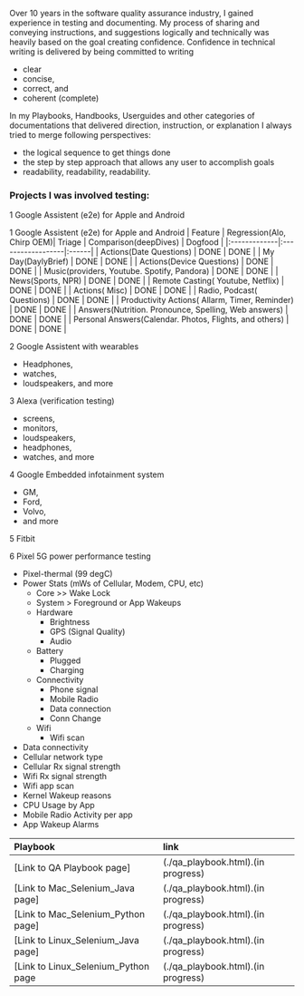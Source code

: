 Over 10 years in the software quality assurance industry, 
I gained experience in testing and documenting. 
My process of sharing and conveying instructions, and suggestions logically and technically
was heavily based on the goal creating confidence. 
Confidence in technical writing is delivered by being committed to writing
  - clear 
  - concise, 
  - correct, and 
  - coherent (complete)

In my Playbooks, Handbooks, Userguides and 
other categories of documentations that 
delivered direction, instruction, or explanation I always tried to merge following perspectives:
- the logical sequence to get things done 
- the step by step approach that allows any user to accomplish goals
- readability, readability, readability. 

### Projects I was involved testing:

1 Google Assistent (e2e) for Apple and Android

1 Google Assistent (e2e) for Apple and Android
| Feature        | Regression(Alo, Chirp OEM)| Triage | Comparison(deepDives) | Dogfood |
|:-------------|:------------------|:------|
| Actions(Date Questions)           | DONE | DONE  |
| My Day(DaylyBrief)           | DONE | DONE  |
| Actions(Device Questions)           | DONE | DONE  |
| Music(providers, Youtube. Spotify, Pandora)           | DONE | DONE  |
| News(Sports, NPR)           | DONE | DONE  |
| Remote Casting( Youtube, Netflix)           | DONE | DONE  |
| Actions( Misc)           | DONE | DONE  |
| Radio, Podcast( Questions)           | DONE | DONE  |
| Productivity Actions( Allarm, Timer, Reminder)           | DONE | DONE  |
| Answers(Nutrition. Pronounce, Spelling, Web answers)           | DONE | DONE  |
| Personal Answers(Calendar. Photos, Flights, and others)           | DONE | DONE  |

2 Google Assistent with wearables
  - Headphones,
  - watches, 
  - loudspeakers, and more

3 Alexa  (verification testing)
  -  screens, 
  - monitors, 
  - loudspeakers, 
  - headphones, 
  - watches, and more

4 Google Embedded infotainment system 
  - GM, 
  - Ford, 
  - Volvo, 
  - and more

5 Fitbit

6 Pixel 5G power performance testing
- Pixel-thermal (99 degC)
- Power Stats (mWs of Cellular, Modem, CPU, etc)
    - Core >> Wake Lock
    - System > Foreground or App Wakeups
    - Hardware
        - Brightness
        - GPS (Signal Quality)
        - Audio
    - Battery
        - Plugged
        - Charging
    - Connectivity
        - Phone signal
        - Mobile Radio
        - Data connection
        - Conn Change
    - Wifi
        - Wifi scan
- Data connectivity
- Cellular network type
- Cellular Rx signal strength
- Wifi Rx signal strength
- Wifi app scan
- Kernel Wakeup reasons
- CPU Usage by App
- Mobile Radio Activity per app
- App Wakeup Alarms 

| Playbook        | link          | 
|:-------------|:------------------|
| [Link to QA Playbook page]           | (./qa_playbook.html).(in progress)| 
| [Link to Mac_Selenium_Java page]          | (./qa_playbook.html).(in progress)| 
| [Link to Mac_Selenium_Python page]        | (./qa_playbook.html).(in progress)| 
| [Link to Linux_Selenium_Java page]        | (./qa_playbook.html).(in progress)| 
| [Link to Linux_Selenium_Python page       | (./qa_playbook.html).(in progress)| 
